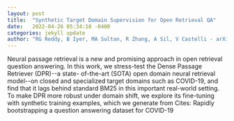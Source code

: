 ```yaml
---
layout: post
title:  "Synthetic Target Domain Supervision for Open Retrieval QA"
date:   2022-04-26 05:34:18 -0400
categories: jekyll update
author: "RG Reddy, B Iyer, MA Sultan, R Zhang, A Sil, V Castelli - arXiv preprint arXiv , 2022"
---
```

Neural passage retrieval is a new and promising approach in open retrieval question answering. In this work, we stress-test the Dense Passage Retriever (DPR)--a state- of-the-art (SOTA) open domain neural retrieval model--on closed and specialized target domains such as COVID-19, and find that it lags behind standard BM25 in this important real-world setting. To make DPR more robust under domain shift, we explore its fine-tuning with synthetic training examples, which we generate from Cites: Rapidly bootstrapping a question answering dataset for COVID-19